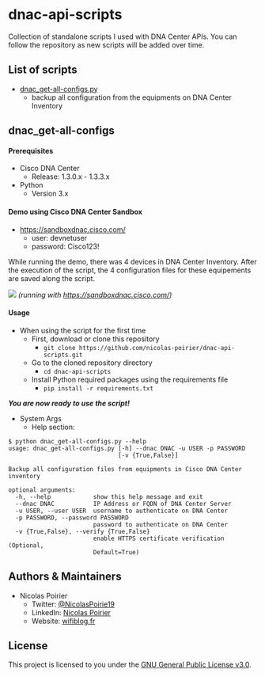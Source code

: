 # dnac-api-scripts
Collection of standalone scripts I used with DNA Center APIs.
You can follow the repository as new scripts will be added over time.

## List of scripts

* [dnac_get-all-configs.py](https://github.com/nicolas-poirier/dnac-api-scripts/blob/master/README.md#dnac_get-all-configs)
  * backup all configuration from the equipments on DNA Center Inventory

## dnac_get-all-configs

#### Prerequisites
* Cisco DNA Center
  * Release: 1.3.0.x - 1.3.3.x
* Python
  * Version 3.x

#### Demo using Cisco DNA Center Sandbox
* https://sandboxdnac.cisco.com/
  * user: devnetuser
  * password: Cisco123!

While running the demo, there was 4 devices in DNA Center Inventory.
After the execution of the script, the 4 configuration files for these equipements are saved along the script.

![](./demo-scripts/demo-dnac_get-all-configs.gif)
_(running with https://sandboxdnac.cisco.com/)_

#### Usage
- When using the script for the first time
  - First, download or clone this repository
    - ``` git clone https://github.com/nicolas-poirier/dnac-api-scripts.git ```
  - Go to the cloned repository directory
    - ``` cd dnac-api-scripts ```
  - Install Python required packages using the requirements file
    - ``` pip install -r requirements.txt ```

***You are now ready to use the script!***

- System Args
  * Help section:
```
$ python dnac_get-all-configs.py --help
usage: dnac_get-all-configs.py [-h] --dnac DNAC -u USER -p PASSWORD
                               [-v {True,False}]

Backup all configuration files from equipments in Cisco DNA Center inventory

optional arguments:
  -h, --help            show this help message and exit
  --dnac DNAC           IP Address or FQDN of DNA Center Server
  -u USER, --user USER  username to authenticate on DNA Center
  -p PASSWORD, --password PASSWORD
                        password to authenticate on DNA Center
  -v {True,False}, --verify {True,False}
                        enable HTTPS certificate verification (Optional,
                        Default=True)
```

## Authors & Maintainers

* Nicolas Poirier
  * Twitter: [@NicolasPoirie19](https://twitter.com/NicolasPoirie19)
  * LinkedIn: [Nicolas Poirier](https://www.linkedin.com/in/nicolas-poirier-fr)
  * Website: [wifiblog.fr](https://wifiblog.fr)

## License

This project is licensed to you under the [GNU General Public License v3.0](./LICENSE).
